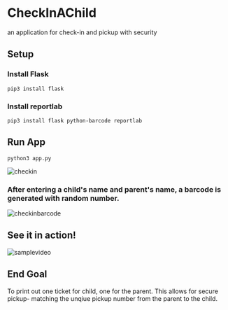 # CheckInAChild
an application for check-in and pickup with security

## Setup 
### Install Flask
```pip3 install flask```
### Install reportlab
```pip3 install flask python-barcode reportlab```

## Run App
```python3 app.py```

![checkin](imgs/checkin.png)

### After entering a child's name and parent's name, a barcode is generated with random number. 

![checkinbarcode](imgs/checkinbarcode.png)

## See it in action! 

![samplevideo](imgs/checkin.gif)

## End Goal 
To print out one ticket for child, one for the parent. This allows for secure pickup- matching the unqiue pickup number from the parent to the child. 
